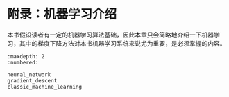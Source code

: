 # 附录：机器学习介绍

本书假设读者有一定的机器学习算法基础，因此本章只会简略地介绍一下机器学习，其中的梯度下降方法对本书机器学习系统来说尤为重要，是必须掌握的内容。

```toc
:maxdepth: 2
:numbered:

neural_network
gradient_descent
classic_machine_learning
```